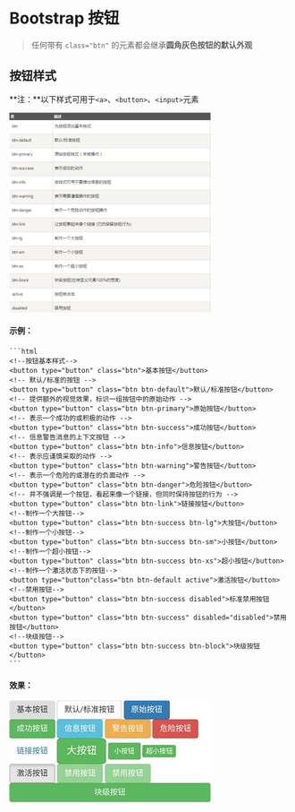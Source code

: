# Bootstrap 按钮

> 任何带有 `class="btn"` 的元素都会继承**圆角灰色按钮的默认外观**

## 按钮样式

**注：**以下样式可用于`<a>`、`<button>`、`<input>`元素

<img src="example_image/btn-design.png" alt="按钮样式">

#### 示例：
	
	```html
	<!--按钮基本样式-->
	<button type="button" class="btn">基本按钮</button>
	<!-- 默认/标准的按钮 -->
	<button type="button" class="btn btn-default">默认/标准按钮</button>
	<!-- 提供额外的视觉效果，标识一组按钮中的原始动作 -->
	<button type="button" class="btn btn-primary">原始按钮</button>
	<!-- 表示一个成功的或积极的动作 -->
	<button type="button" class="btn btn-success">成功按钮</button>
	<!-- 信息警告消息的上下文按钮 -->
	<button type="button" class="btn btn-info">信息按钮</button>
	<!-- 表示应谨慎采取的动作 -->
	<button type="button" class="btn btn-warning">警告按钮</button>
	<!-- 表示一个危险的或潜在的负面动作 -->
	<button type="button" class="btn btn-danger">危险按钮</button>
	<!-- 并不强调是一个按钮，看起来像一个链接，但同时保持按钮的行为 -->
	<button type="button" class="btn btn-link">链接按钮</button>
	<!--制作一个大按钮-->
	<button type="button" class="btn btn-success btn-lg">大按钮</button>
	<!--制作一个小按钮-->
	<button type="button" class="btn btn-success btn-sm">小按钮</button>
	<!--制作一个超小按钮-->
	<button type="button" class="btn btn-success btn-xs">超小按钮</button>
	<!--制作一个激活状态下的按钮-->
	<button type="button"class="btn btn-default active">激活按钮</button>
	<!--禁用按钮-->
	<button type="button" class="btn btn-success disabled">标准禁用按钮</button>
	<button type="button" class="btn btn-success" disabled="disabled">禁用按钮</button>
	<!--块级按钮-->
	<button type="button" class="btn btn-success btn-block">块级按钮</button>
	```
#### 效果：
	
<img src="example_image/btn-effect.jpg" alt="按钮样式效果">

